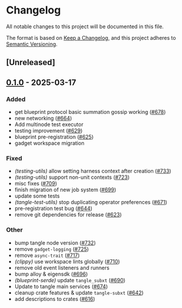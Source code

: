 # Changelog

All notable changes to this project will be documented in this file.

The format is based on [Keep a Changelog](https://keepachangelog.com/en/1.0.0/),
and this project adheres to [Semantic Versioning](https://semver.org/spec/v2.0.0.html).

## [Unreleased]

## [0.1.0](https://github.com/tangle-network/blueprint/releases/tag/gadget-tangle-testing-utils-v0.1.0) - 2025-03-17

### Added

- get blueprint protocol basic summation gossip working ([#678](https://github.com/tangle-network/blueprint/pull/678))
- new networking ([#664](https://github.com/tangle-network/blueprint/pull/664))
- Add multinode test executor
- testing improvement ([#629](https://github.com/tangle-network/blueprint/pull/629))
- blueprint pre-registration ([#625](https://github.com/tangle-network/blueprint/pull/625))
- gadget workspace migration

### Fixed

- *(testing-utils)* allow setting harness context after creation ([#733](https://github.com/tangle-network/blueprint/pull/733))
- *(testing-utils)* support non-unit contexts ([#723](https://github.com/tangle-network/blueprint/pull/723))
- misc fixes ([#709](https://github.com/tangle-network/blueprint/pull/709))
- finish migration of new job system ([#699](https://github.com/tangle-network/blueprint/pull/699))
- update some tests
- *(tangle-test-utils)* stop duplicating operator preferences ([#671](https://github.com/tangle-network/blueprint/pull/671))
- pre-registration test bug ([#644](https://github.com/tangle-network/blueprint/pull/644))
- remove git dependencies for release ([#623](https://github.com/tangle-network/blueprint/pull/623))

### Other

- bump tangle node version ([#732](https://github.com/tangle-network/blueprint/pull/732))
- remove `gadget-logging` ([#725](https://github.com/tangle-network/blueprint/pull/725))
- remove `async-trait` ([#717](https://github.com/tangle-network/blueprint/pull/717))
- *(clippy)* use workspace lints globally ([#710](https://github.com/tangle-network/blueprint/pull/710))
- remove old event listeners and runners
- bump alloy & eigensdk ([#696](https://github.com/tangle-network/blueprint/pull/696))
- *(blueprint-serde)* update `tangle_subxt` ([#690](https://github.com/tangle-network/blueprint/pull/690))
- Update to tangle main services ([#674](https://github.com/tangle-network/blueprint/pull/674))
- cleanup crate features & update `tangle-subxt` ([#642](https://github.com/tangle-network/blueprint/pull/642))
- add descriptions to crates ([#616](https://github.com/tangle-network/blueprint/pull/616))
